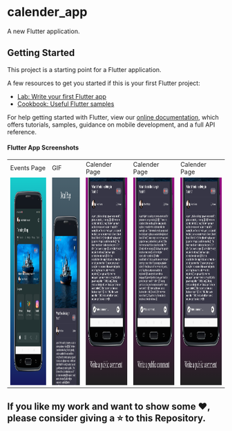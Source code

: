 # calender_app

A new Flutter application.

## Getting Started

This project is a starting point for a Flutter application.

A few resources to get you started if this is your first Flutter project:

- [Lab: Write your first Flutter app](https://flutter.dev/docs/get-started/codelab)
- [Cookbook: Useful Flutter samples](https://flutter.dev/docs/cookbook)

For help getting started with Flutter, view our
[online documentation](https://flutter.dev/docs), which offers tutorials,
samples, guidance on mobile development, and a full API reference.


<!-- #### Concept UI -->

<!-- <table>
  <tr><td><img src = "screenshots/screen_1.png"></td></tr>
  <tr><td><img src = "screenshots/screen_2.png"></td></tr>
  <tr><td><img src = "screenshots/screen_3.png"></td></tr>
 </table> -->

#### Flutter App Screenshots

<table>
  <tr>
    <td>Events Page</td>
    <td>GIF</td>
    <td>Calender Page</td>
    <td>Calender Page</td>
    <td>Calender Page</td>
  </tr>
  <tr>
    <td><img src="screenshots/screen_1.png" width=270 height=480></td>
    <td><img src="screenshots/screen_2.png" width=270 height=480></td>
    <td><img src="screenshots/screen_3.png" width=270 height=480></td>
    <td><img src="screenshots/screen_3.png" width=270 height=480></td>
    <td><img src="screenshots/screen_3.png" width=270 height=480></td>
  </tr>
 </table>

## If you like my work and want to show some ❤️, please consider giving a ⭐️ to this Repository.